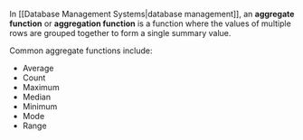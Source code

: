 In [[Database Management Systems|database management]], an **aggregate function** or **aggregation function** is a function where the values of multiple rows are grouped together to form a single summary value.

Common aggregate functions include:
- Average
- Count
- Maximum
- Median
- Minimum
- Mode
- Range